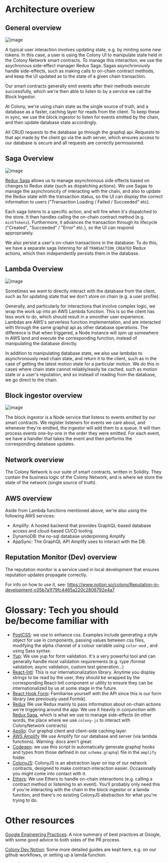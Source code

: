 # Architecture overiew

## General overview

![image](https://github.com/JoinColony/ColonyFrontEndLivingStandard/assets/64402732/54e45aef-2ce3-4393-8bbf-b191951192b8)


A typical user interaction involves updating state, e.g. by minting some new tokens. In this case, a user is using the Colony UI to manipulate state held in the Colony Network smart contracts. To manage this interaction, we use the asychronous side-effect manager Redux Saga. Sagas asynchronously handle side-effects, such as making calls to on-chain contract methods, and keep the UI updated as to the state of a given chain transaction.

Our smart contracts generally emit events after their methods execute successfully, which we're then able to listen to by a service we call the Block Ingestor.

At Colony, we're using chain state as the single source of truth, and a database as a faster, caching layer for reads from the client. To keep these in sync, we use the block ingestor to listen for events emitted by the chain, and then update database state accordingly.

All CRUD requests to the database go through the graphql api. Requests to that api made by the client go via the auth server, which ensures access to our database is secure and all requests are correctly permissioned.

## Saga Overview

![image](https://github.com/JoinColony/ColonyFrontEndLivingStandard/assets/64402732/ecef54c0-31d8-4ff3-b643-6a7feead9ab4)


[Redux Saga](https://redux-saga.js.org/) allows us to manage asynchronous side effects based on changes to Redux state (such as dispatching actions). We use Sagas to manage the asynchronicity of interacting with the chain, and also to update the Redux state with the transaction status, so the UI can display the correct information to users ("Transaction Loading / Failed / Succeeded" etc).

Each saga listens to a specific action, and will fire when it's dispatched to the store. It then handles calling the on-chain contract method (e.g. `mintTokens`). Furthermore, it advances the transaction through its lifecycle ("Created", "Succeeded" / "Error" etc.), so the UI can respond appropriately.

We also persist a user's on-chain transactions in the database. To do this, we have a separate saga listening for all `TRANSACTION_CREATED` Redux actions, which then independently persists them in the database.

## Lambda Overview

![image](https://github.com/JoinColony/ColonyFrontEndLivingStandard/assets/64402732/9fc9c133-2499-4e5a-8b0b-b1683a1cf7c8)

Sometimes we want to directly interact with the database from the client, such as for updating state that we don't store on chain (e.g. a user profile).

Generally, and particularly for interactions that involve complex logic, we wrap the work up into an AWS Lambda function. This is so the client has less work to do, which should result in a smoother user experience. Lambdas are AWS's serverless function implementation, and are interacted with through the same graphql api as other database operations. The difference is that when triggered, a Node instance will spin up somewhere in AWS land and execute the corresponding function, instead of manipulating the database directly.

In addition to manipulating database state, we also use lambdas to asynchronously read chain state, and return it to the client, such as in the case of getting the latest motion state for a particular motion. We do this in cases where chain state cannot reliably/easily be cached, such as motion state or a user's reputation, and so instead of reading from the database, we go direct to the chain.

## Block ingestor overview

![image](https://github.com/JoinColony/ColonyFrontEndLivingStandard/assets/64402732/6d06d7d7-8708-4fcc-8978-075d66e8a528)

The block ingestor is a Node service that listens to events emitted by our smart contracts. We register listeners for events we care about, and whenever they're emitted, the ingestor will add them to a queue. It will then process events one-by-one in the order they were emitted. For each event, we have a handler that takes the event and then performs the corresponding database updates.

## Network overview

The Colony Network is our suite of smart contracts, written in Solidity. They contain the business logic of the Colony Network, and is where we store the state of the network (single source of truth).

## AWS overview

Aside from Lambda functions mentioned above, we're also using the following AWS services:

- Amplify: A hosted backend that provides GraphQL-based database access and cloud-based CI/CD tooling
- DynamoDB: the no-sql database underpinning Amplify
- AppSync: The GraphQL API Amplify uses to interact with the DB.

## Reputation Monitor (Dev) overview

The reputation monitor is a service used in local development that ensures reputation updates propagate correctly.

For info on how to use it, see: https://www.notion.so/colony/Reputation-in-development-c05b7a1f79fc4465a220c2806792e4a7

# Glossary: Tech you should be/become familiar with

- [PostCSS](https://postcss.org/): we use to enhance css. Examples include generating a style object for use in components, passing values between css files, modifying the alpha channel of a colour variable using `color-mod` , and using Sass syntax.
- [Yup](https://github.com/jquense/yup): We use yup for form validation. It's a very powerful tool and can generally handle most validation requirements (e.g. type /format validation, async validation, custom test generation...)
- [React-Intl](https://formatjs.io/docs/react-intl/): This is our internationalization library. Anytime you display strings to be read by the user, they should be wrapped by the corresponding React-Intl component or utility to ensure they can be internationalized by us at some stage in the future.
- [React Hook Form](https://react-hook-form.com/): Familiarise yourself with the API since this is our form library (we previously used Formik).
- [Redux](https://redux.js.org/) We use Redux mainly to pass information about on-chain actions we're triggering around the app. We use it heavily in conjunction with [Redux Saga](https://redux-saga.js.org/), which is what we use to manage side-effects (in other words, the place where we use `colony-js` to interact with ColonyNetwork contracts)
- [Apollo](https://www.apollographql.com/docs/react/): Our graphql client and client-side caching layer.
- [AWS Amplify](https://docs.amplify.aws/) We use Amplify for our database and server (via lambda functions). Warning: docs aren't great.
- [Codegen](https://github.com/dotansimha/graphql-code-generator): we use this script to automatically generate graphql hooks and types from those defined in our `schema.graphql` file in the `amplify` folder.
- [ColonyJS](https://github.com/JoinColony/colonyJS): ColonyJS is an abstraction layer on top of our network contracts, designed to make contract-interaction easier. Occasionally you might come into contact with it.
- [Ethers](https://docs.ethers.org/v5/): We use Ethers to handle on-chain interactions (e.g. calling a contract method or listening to an event). You'll probably only need this if you're interacting with the chain in the block ingestor or a lamda function, and there's no existing ColonyJS abstraction for what you're trying to do.

# Other resources

[Google Engineering Practices](https://github.com/google/eng-practices): A nice summary of best practices at Google, with some good advice to both sides of the PR process.

[Colony Dev Notion](https://www.notion.so/colony/Dev-70f1a0965f8b4070b0c749c5378f5f0c): Some more detailed guides are kept here, e.g. on our github workflows, or setting up a lamda function.
